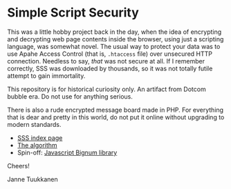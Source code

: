 # Simple Script Security

This was a little hobby project back in the day, when the idea of encrypting and decrypting web page contents inside the browser, using just a scripting language, was somewhat novel. The usual way to protect your data was to use Apahe Access Control (that is, `.htaccess` file) over unsecured HTTP connection. Needless to say, _that_ was not secure at all. If I remember correctly, SSS was downloaded by thousands, so it was not totally futile attempt to gain immortality.

This repository is for historical curiosity only. An artifact from Dotcom bubble era. Do not use for anything serious.

There is also a rude encrypted message board made in PHP. For everything that is dear and pretty in this world, do not put it online without upgrading to modern standards.

* [SSS index page](index.html)
* [The algorithm](sss_specs.html)
* Spin-off: [Javascript Bignum library](bignum_test.html)


Cheers!

Janne Tuukkanen
